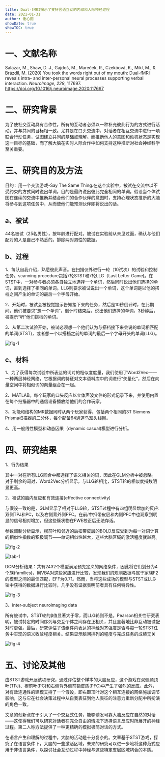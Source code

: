 ```yaml
---
title: Dual-fMRI揭示了支持言语互动的内部和人际神经过程
date: 2021-01-31
author: 谢心雨
showDate: true
showTOC: true
---
```


# 一、文献名称

 Salazar, M., Shaw, D. J., Gajdoš, M., Mareček, R., Czekóová, K., Mikl, M., & Brázdil, M. (2020) You took the words right out of my mouth: Dual-fMRI reveals intra- and inter-personal neural processes supporting verbal interaction. *NeuroImage, 228*, 117697. https://doi.org/10.1016/j.neuroimage.2020.117697

# 二、研究背景

​		为了使社交互动具有合作性，所有的互动者必须以一种补充彼此行为的方式进行活动，并与共同的目标相一致。尤其是在口头交流中，对话者在相互交流中进行一项联合行动任务，试图建立共同的基础或理解。而推断他人的意图和动机状态是实现这一目标的基础，而了解大脑在实时人际合作中如何支持这种推断对社会神经科学至关重要。

# 三、研究目的及方法

目的：用一个交流游戏-Say The Same Thing.在这个实验中，被试在交流中以不受约束的方式同时说出单词，目的是最终说出彼此完全相同的单词。假设当个体试图在连续的交流中推断并结合他们的合作伙伴的意图时，支持心理状态推断的大脑将参与到这项任务中，从而使他们能预测伙伴即将说出的话。

## a、被试

44名被试（25名男性），按年龄进行配对。被试在实验前从未见过面，确认与他们配对的人是自己不熟悉的。排除两对男性的数据。

## b、过程

1、每队自我介绍，熟悉彼此声音。在扫描仪外进行一轮（10试次）的试验和控制任务。scanning procedure包括7轮STST和7轮LLG（Last Letter Game)。在STST中，一对参与者必须各自独立地选择一个单词，然后同时说出他们选择的单词，直到选择了相同的单词。LLG则要求被试说出一个单词，这个单词是以他的搭档之间产生的单词的最后一个字母开始。

2、开始时，被试会被视觉提示告知接下来的任务，然后是10秒倒计时，在此期间，他们被要求“想一个单词”，倒计时结束后，说出他们选择的单词。3秒钟后，被提示“听”他们搭档的单词。

3、从第二次试验开始，被试必须想一个他们认为与搭档接下来会说的单词相匹配的单词(STST)，或者想一个以搭档之前的单词的最后一个字母开头的单词(LLG)。

 ![fig-1](../Supporting_Information/2021-01-31-XXY1-Fig-1.png)

## c、材料

1、为了获得每次试验中所表达的词对的相似度度量，我们使用了Word2Vec——一种两层神经网络，它根据词的特征对文本语料库中的词进行“矢量化”，然后在向量空间中将相似词的向量组合在一起。

2、MATLAB。每个玩家的口头反应以立体声波文件的形式记录下来，并使用内置在每个扫描器中的通信设备播放给他们的合作玩家。

3、功能和结构的MR数据同时从两个玩家获得，包括两个相同的3T Siemens Prisma扫描器的二分体，每个配备64通道鸟笼头线圈。

4、用一般线性模型和动态因果（dynamic casual)模型进行分析。

# 四、研究结果

1、行为结果

其中一对在所有LLG回合中都选择了语义相关的词，因此在GLM分析中被忽略。对于剩余的词对，Word2Vec分析显示，与LLG轮相比，STST轮的相似度指数明显更高。

2、被试的脑内反应和有效连接(effective connectivity)

​		与假设一致的是，GLM显示了相对于LLG轮，STST过程中有四组明显增加的反应:双侧TPJ和PC，以及右侧背外侧PFC。在前/中扣带皮层和内侧PFC中也观察到明显的信号相对增加，但这些簇状物在FWE校正后无法存活。

​		参数调制分析显示，楔前叶和邻近的后扣带皮层的BOLD反应受到为每一对词计算的相似性指数的积极调节——单词相似性越大，这些大脑区域的激活程度就越高。

![fig-2](../Supporting_Information/2021-01-31-XXY1-Fig-2.png)

![tab-1](../Supporting_Information/2021-01-31-XXY1-Tab-1.png)

​		DCM分析结果：共有2432个模型满足预先定义的网络条件，因此将它们划分为4个族(families)，用VBA对这些家族进行比较，发现我们的观测数据与属于家族F2的模型之间的最佳匹配，EFF为0.71。然而，当将这些成功的模型与STST或LLG轮中获得的数据进行比较时，几乎没有证据表明前者具有任何特异性。

![fig-3](../Supporting_Information/2021-01-31-XXY1-Fig-3.png)

3、inter-subject neuroimaging data

所有被试中，STST轮的β值显著大于零，而LLG轮则不是。Pearson相关性研究表明，被试特定的时间序列与交互个体之间存在正相关，并且显著地比非互动被试配对时更强。最后，研究评估了该组件内表达的神经对齐强度是否与每一轮STST任务中实现的语义收敛程度相关。结果显示脑间排列的程度与完成任务的成绩无关

![fig-4](../Supporting_Information/2021-01-31-XXY1-Fig-4.png)

# 五、讨论及其他

​		由STST游戏开展该项研究，通过评估整个样本的大脑反应，这个游戏在双侧颞顶叶(TPJ)、楔前叶(PC)和右侧背外侧前额皮质(PFC)中产生了强烈的反应。此外，对有效连通性的建模支持了一个假设，即右颞顶叶对这个相互连接的网络施加调节影响，这与它在社会决策过程中从自我表征到他人表征的注意力重新分配中所扮演的角色一致。

​		文章的创新点在于引入了一个交互式任务，能够诱发可靠大脑反应在自然的对话——这使得我们可以研究对话者在完全自由的情况下选择语言反应时所展开的神经过程。第二人称方法提供了一种更精确的模拟极简对话的方式。

​		在语言产生和理解的过程中，大脑的活动是十分复杂的。文章基于STST游戏，探究了在语言条件下，大脑的一些激活区域，未来的研究可以进一步地将这种范式应用于非语言条件，以探讨社会互动过程中神经与这些特定皮层区域耦合的本质。
